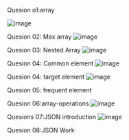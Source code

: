 Quesion o1:array

![image](https://github.com/user-attachments/assets/59a72d2a-ac5e-4e26-b438-5f023f8f79b5)

Quesion 02: Max array
![image](https://github.com/user-attachments/assets/05662d6e-641f-4eb8-970f-69f3d384edd7)

Quesion 03: Nested Array
![image](https://github.com/user-attachments/assets/489bdb1e-0b13-4b86-8a1d-8ce6a7f9f0c5)

Quesion 04: Common element
![image](https://github.com/user-attachments/assets/154a0a17-74ba-40ff-b41b-32f4b12f383b)

Quesion 04: target element
![image](https://github.com/user-attachments/assets/64d78d3c-7bc0-4500-b3f7-75f8596dbebe)

Quesion 05: frequent element

Quesion 06:array-operations
![image](https://github.com/user-attachments/assets/9c62de4a-2937-4af6-9798-818823d27ebf)

Quesions 07:JSON introduction
![image](https://github.com/user-attachments/assets/fa5850b1-1a2a-475e-b2ea-69919b701f59)

Quesion 08:JSON Work
